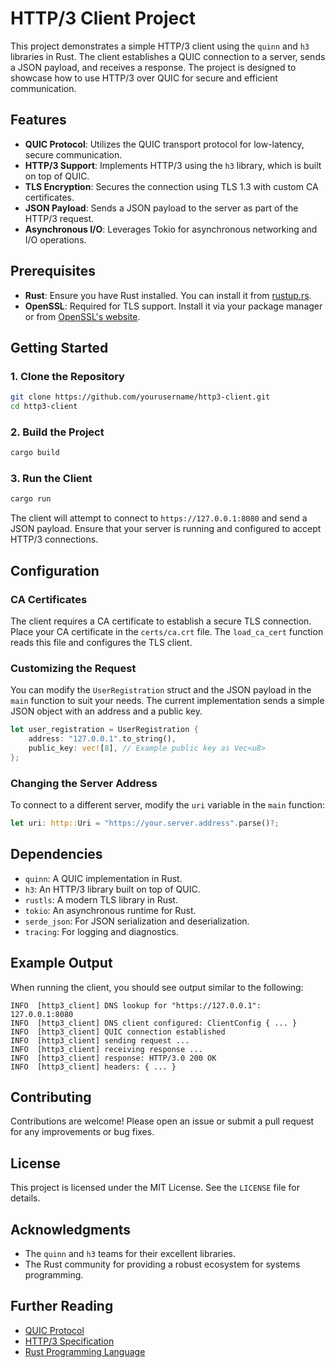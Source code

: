 # HTTP/3 Client Project

This project demonstrates a simple HTTP/3 client using the `quinn` and `h3` libraries in Rust. The client establishes a QUIC connection to a server, sends a JSON payload, and receives a response. The project is designed to showcase how to use HTTP/3 over QUIC for secure and efficient communication.

## Features

- **QUIC Protocol**: Utilizes the QUIC transport protocol for low-latency, secure communication.
- **HTTP/3 Support**: Implements HTTP/3 using the `h3` library, which is built on top of QUIC.
- **TLS Encryption**: Secures the connection using TLS 1.3 with custom CA certificates.
- **JSON Payload**: Sends a JSON payload to the server as part of the HTTP/3 request.
- **Asynchronous I/O**: Leverages Tokio for asynchronous networking and I/O operations.

## Prerequisites

- **Rust**: Ensure you have Rust installed. You can install it from [rustup.rs](https://rustup.rs/).
- **OpenSSL**: Required for TLS support. Install it via your package manager or from [OpenSSL's website](https://www.openssl.org/).

## Getting Started

### 1. Clone the Repository

```bash
git clone https://github.com/yourusername/http3-client.git
cd http3-client
```

### 2. Build the Project

```bash
cargo build
```

### 3. Run the Client

```bash
cargo run
```

The client will attempt to connect to `https://127.0.0.1:8080` and send a JSON payload. Ensure that your server is running and configured to accept HTTP/3 connections.

## Configuration

### CA Certificates

The client requires a CA certificate to establish a secure TLS connection. Place your CA certificate in the `certs/ca.crt` file. The `load_ca_cert` function reads this file and configures the TLS client.

### Customizing the Request

You can modify the `UserRegistration` struct and the JSON payload in the `main` function to suit your needs. The current implementation sends a simple JSON object with an address and a public key.

```rust
let user_registration = UserRegistration {
    address: "127.0.0.1".to_string(),
    public_key: vec![8], // Example public key as Vec<u8>
};
```

### Changing the Server Address

To connect to a different server, modify the `uri` variable in the `main` function:

```rust
let uri: http::Uri = "https://your.server.address".parse()?;
```

## Dependencies

- `quinn`: A QUIC implementation in Rust.
- `h3`: An HTTP/3 library built on top of QUIC.
- `rustls`: A modern TLS library in Rust.
- `tokio`: An asynchronous runtime for Rust.
- `serde_json`: For JSON serialization and deserialization.
- `tracing`: For logging and diagnostics.

## Example Output

When running the client, you should see output similar to the following:

```
INFO  [http3_client] DNS lookup for "https://127.0.0.1": 127.0.0.1:8080
INFO  [http3_client] DNS client configured: ClientConfig { ... }
INFO  [http3_client] QUIC connection established
INFO  [http3_client] sending request ...
INFO  [http3_client] receiving response ...
INFO  [http3_client] response: HTTP/3.0 200 OK
INFO  [http3_client] headers: { ... }
```

## Contributing

Contributions are welcome! Please open an issue or submit a pull request for any improvements or bug fixes.

## License

This project is licensed under the MIT License. See the `LICENSE` file for details.

## Acknowledgments

- The `quinn` and `h3` teams for their excellent libraries.
- The Rust community for providing a robust ecosystem for systems programming.

## Further Reading

- [QUIC Protocol](https://datatracker.ietf.org/doc/html/rfc9000)
- [HTTP/3 Specification](https://datatracker.ietf.org/doc/html/rfc9114)
- [Rust Programming Language](https://www.rust-lang.org/)


